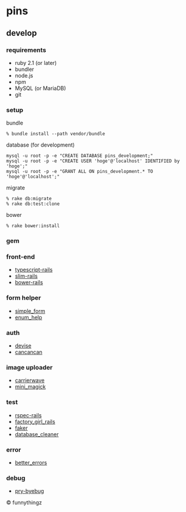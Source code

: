 # pins

## develop

### requirements
* ruby 2.1 (or later)
* bundler
* node.js
* npm
* MySQL (or MariaDB)
* git

### setup

bundle

```
% bundle install --path vendor/bundle
```

database (for development)

```
mysql -u root -p -e "CREATE DATABASE pins_development;"
mysql -u root -p -e "CREATE USER 'hoge'@'localhost' IDENTIFIED by 'hoge';"
mysql -u root -p -e "GRANT ALL ON pins_development.* TO 'hoge'@'localhost';"
```

migrate

```
% rake db:migrate
% rake db:test:clone
```

bower

```
% rake bower:install
```

### gem

### front-end

- [typescript-rails](https://github.com/typescript-ruby/typescript-rails)
- [slim-rails](https://github.com/slim-template/slim-rails)
- [bower-rails](https://github.com/42dev/bower-rails)

### form helper

- [simple_form](https://github.com/plataformatec/simple_form)
- [enum_help](https://github.com/zmbacker/enum_help)

### auth

- [devise](https://github.com/plataformatec/devise)
- [cancancan](https://github.com/CanCanCommunity/cancancan)

### image uploader

- [carrierwave](https://github.com/carrierwaveuploader/carrierwave)
- [mini_magick](https://github.com/minimagick/minimagick)

### test

- [rspec-rails](https://github.com/rspec/rspec-rails)
- [factory_girl_rails](https://github.com/thoughtbot/factory_girl_rails)
- [faker](https://github.com/stympy/faker)
- [database_cleaner](https://github.com/DatabaseCleaner/database_cleaner)

### error

- [better_errors](https://github.com/charliesome/better_errors)

### debug

- [pry-byebug](https://github.com/deivid-rodriguez/pry-byebug)


&copy; funnythingz
